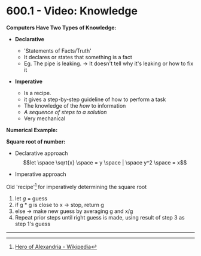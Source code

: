 # 600.1 - Video: Knowledge

**Computers Have Two Types of Knowledge:**

- **Declarative**
	- 'Statements of Facts/Truth'
	- It declares or states that something is a fact
	- Eg. The pipe is leaking. -> It doesn't tell why it's leaking or how to fix it

- **Imperative**
	- Is a recipe.
	- it gives a step-by-step guideline of how to perform a task
	- The knowledge of the *how* to information
	- *A sequence of steps to a solution*
	- Very mechanical

**Numerical Example:**

**Square root of number:**
- Declarative approach
$$let \space \sqrt{x} \space = y \space | \space y^2 \space = x$$

- Imperative approach

 Old 'recipe'[^1] for imperatively determining the square root
 1. let *g* = guess
 2. if g * g is close to x -> stop, return g
 3. else -> make new guess by averaging g and x/g
 4. Repeat prior steps until right guess is made, using result of step 3 as step 1's guess
___

[^1]: [Hero of Alexandria - Wikipedia](https://en.wikipedia.org/wiki/Hero_of_Alexandria)
